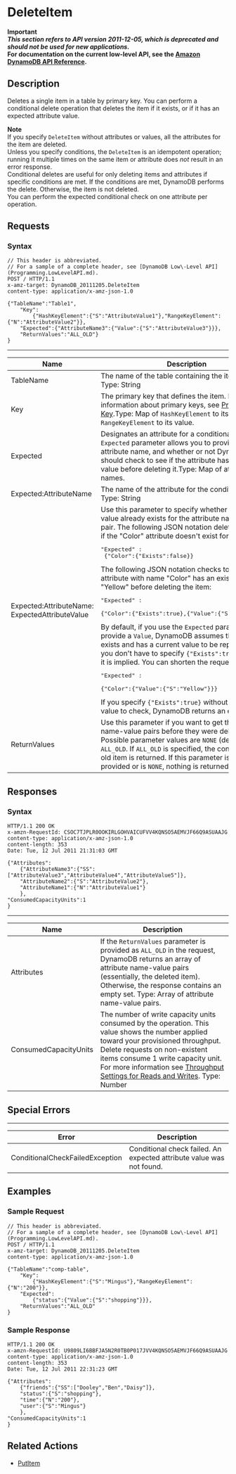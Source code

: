 # DeleteItem<a name="API_DeleteItem_v20111205"></a>

**Important**  
***This section refers to API version 2011\-12\-05, which is deprecated and should not be used for new applications\.***  
 **For documentation on the current low\-level API, see the [Amazon DynamoDB API Reference](http://docs.aws.amazon.com/amazondynamodb/latest/APIReference/)\.**

## Description<a name="API_DeleteItem_Description"></a>

Deletes a single item in a table by primary key\. You can perform a conditional delete operation that deletes the item if it exists, or if it has an expected attribute value\.

**Note**  
If you specify `DeleteItem` without attributes or values, all the attributes for the item are deleted\.   
Unless you specify conditions, the `DeleteItem` is an idempotent operation; running it multiple times on the same item or attribute does *not* result in an error response\.  
Conditional deletes are useful for only deleting items and attributes if specific conditions are met\. If the conditions are met, DynamoDB performs the delete\. Otherwise, the item is not deleted\.   
You can perform the expected conditional check on one attribute per operation\.

## Requests<a name="API_DeleteItem_RequestParameters"></a>

### Syntax<a name="API_DeleteItem_RequestParameters.syntax"></a>

```
// This header is abbreviated. 
// For a sample of a complete header, see [DynamoDB Low\-Level API](Programming.LowLevelAPI.md).
POST / HTTP/1.1 
x-amz-target: DynamoDB_20111205.DeleteItem 
content-type: application/x-amz-json-1.0 

{"TableName":"Table1",
    "Key":
        {"HashKeyElement":{"S":"AttributeValue1"},"RangeKeyElement":{"N":"AttributeValue2"}},
    "Expected":{"AttributeName3":{"Value":{"S":"AttributeValue3"}}},
    "ReturnValues":"ALL_OLD"}
}
```


****  

|  Name  |  Description  |  Required | 
| --- | --- | --- | 
|  TableName  |  The name of the table containing the item to delete\. Type: String  |  Yes  | 
|  Key  | The primary key that defines the item\. For more information about primary keys, see [Primary Key](HowItWorks.CoreComponents.md#HowItWorks.CoreComponents.PrimaryKey)\.Type: Map of `HashKeyElement` to its value and `RangeKeyElement` to its value\. | Yes | 
| Expected  | Designates an attribute for a conditional delete\. The `Expected` parameter allows you to provide an attribute name, and whether or not DynamoDB should check to see if the attribute has a particular value before deleting it\.Type: Map of attribute names\. | No | 
| Expected:AttributeName  | The name of the attribute for the conditional put\. Type: String | No | 
| Expected:AttributeName: ExpectedAttributeValue | Use this parameter to specify whether or not a value already exists for the attribute name\-value pair\. The following JSON notation deletes the item if the "Color" attribute doesn't exist for that item:<pre>"Expected" :<br />	{"Color":{"Exists":false}}</pre>The following JSON notation checks to see if the attribute with name "Color" has an existing value of "Yellow" before deleting the item: <pre>"Expected" : <br />	{"Color":{"Exists":true},{"Value":{"S":"Yellow"}}}</pre>By default, if you use the `Expected` parameter and provide a `Value`, DynamoDB assumes the attribute exists and has a current value to be replaced\. So you don't have to specify `{"Exists":true}`, because it is implied\. You can shorten the request to:<pre>"Expected" : <br />	{"Color":{"Value":{"S":"Yellow"}}}</pre> If you specify `{"Exists":true}` without an attribute value to check, DynamoDB returns an error\.  | No | 
| ReturnValues  | Use this parameter if you want to get the attribute name\-value pairs before they were deleted\. Possible parameter values are `NONE` \(default\) or `ALL_OLD`\. If `ALL_OLD` is specified, the content of the old item is returned\. If this parameter is not provided or is `NONE`, nothing is returned\.Type: String | No | 

## Responses<a name="API_DeleteItem_CommonResponseElements"></a>

### Syntax<a name="API_DeleteItem_CommonResponseElements.syntax"></a>

```
HTTP/1.1 200 OK
x-amzn-RequestId: CSOC7TJPLR0OOKIRLGOHVAICUFVV4KQNSO5AEMVJF66Q9ASUAAJG
content-type: application/x-amz-json-1.0
content-length: 353
Date: Tue, 12 Jul 2011 21:31:03 GMT

{"Attributes":
    {"AttributeName3":{"SS":["AttributeValue3","AttributeValue4","AttributeValue5"]},
    "AttributeName2":{"S":"AttributeValue2"},
    "AttributeName1":{"N":"AttributeValue1"}
    },
"ConsumedCapacityUnits":1
}
```


****  

|  Name  |  Description  | 
| --- | --- | 
|  Attributes  | If the `ReturnValues` parameter is provided as `ALL_OLD` in the request, DynamoDB returns an array of attribute name\-value pairs \(essentially, the deleted item\)\. Otherwise, the response contains an empty set\. Type: Array of attribute name\-value pairs\. | 
| ConsumedCapacityUnits | The number of write capacity units consumed by the operation\. This value shows the number applied toward your provisioned throughput\. Delete requests on non\-existent items consume 1 write capacity unit\. For more information see [Throughput Settings for Reads and Writes](ProvisionedThroughput.md)\. Type: Number | 

## Special Errors<a name="API_DeleteItem_SpecialErrors"></a>


****  

|  Error  |  Description  | 
| --- | --- | 
|  ConditionalCheckFailedException  | Conditional check failed\. An expected attribute value was not found\.  | 

## Examples<a name="API_DeleteItem_Examples"></a>

### Sample Request<a name="API_DeleteItem_Examples_Request"></a>

```
// This header is abbreviated. 
// For a sample of a complete header, see [DynamoDB Low\-Level API](Programming.LowLevelAPI.md).
POST / HTTP/1.1 
x-amz-target: DynamoDB_20111205.DeleteItem 
content-type: application/x-amz-json-1.0

{"TableName":"comp-table",
    "Key":
        {"HashKeyElement":{"S":"Mingus"},"RangeKeyElement":{"N":"200"}},
    "Expected":
        {"status":{"Value":{"S":"shopping"}}},
    "ReturnValues":"ALL_OLD"
}
```

### Sample Response<a name="API_DeleteItem_Examples_Response"></a>

```
HTTP/1.1 200 OK
x-amzn-RequestId: U9809LI6BBFJA5N2R0TB0P017JVV4KQNSO5AEMVJF66Q9ASUAAJG
content-type: application/x-amz-json-1.0
content-length: 353
Date: Tue, 12 Jul 2011 22:31:23 GMT

{"Attributes":
    {"friends":{"SS":["Dooley","Ben","Daisy"]},
    "status":{"S":"shopping"},
    "time":{"N":"200"},
    "user":{"S":"Mingus"}
    },
"ConsumedCapacityUnits":1
}
```

## Related Actions<a name="API_DeleteItem_Related_Actions"></a>
+  [PutItem](API_PutItem_v20111205.md) 